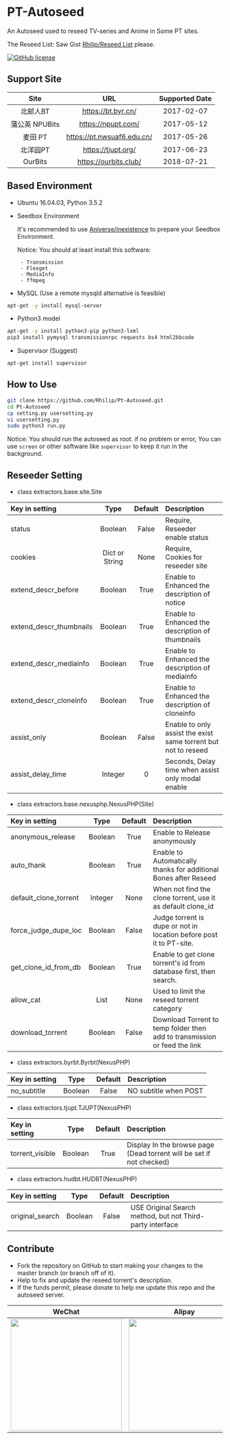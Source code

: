 # PT-Autoseed

An Autoseed used to reseed TV-series and Anime in Some PT sites. 

The Reseed List: Saw Gist [Rhilip/Reseed List](https://gist.github.com/Rhilip/34ad82070d71bb3fa75f293d24101588) please.

[![GitHub license](https://img.shields.io/badge/license-AGPL-blue.svg)](https://raw.githubusercontent.com/Rhilip/Pt-Autoseed/master/LICENSE)

## Support Site

| Site | URL | Supported Date |
|:------------------:|:---:|:---:|
| 北邮人BT | <https://bt.byr.cn/> | 2017-02-07 |
| 蒲公英 NPUBits | <https://npupt.com/> | 2017-05-12 |
| 麦田 PT | <https://pt.nwsuaf6.edu.cn/> | 2017-05-26 |
| 北洋园PT | <https://tjupt.org/> | 2017-06-23 |
| OurBits | <https://ourbits.club/> | 2018-07-21 |

## Based Environment

- Ubuntu 16.04.03, Python 3.5.2

* Seedbox Environment 

    It's recommended to use [Aniverse/inexistence](https://github.com/Aniverse/inexistence)
     to prepare your Seedbox Environment.
    
    Notice:
     You should at least install this software:

       - Transmission
       - Flexget
       - MediaInfo
       - ffmpeg


* MySQL (Use a remote mysqld alternative is feasible)

```sh
apt-get -y install mysql-server
```

* Python3 model

```sh
apt-get -y install python3-pip python3-lxml
pip3 install pymysql transmissionrpc requests bs4 html2bbcode
```

* Supervisor (Suggest)

```sh
apt-get install supervisor
```

## How to Use

```sh
git clone https://github.com/Rhilip/Pt-Autoseed.git
cd Pt-Autoseed
cp setting.py usersetting.py
vi usersetting.py
sudo python3 run.py

```
Notice: You should run the autoseed as root.
if no problem or error, You can use `screen` or other software like `supervisor` to keep it run in the background.

## Reseeder Setting

 - class extractors.base.site.Site

| Key in setting | Type | Default | Description |
|:---|:---:|:---:|:---|
| status | Boolean | False | Require, Reseeder enable status |
| cookies | Dict or String | None | Require, Cookies for reseeder site |
| extend_descr_before | Boolean | True | Enable to Enhanced the description of notice |
| extend_descr_thumbnails | Boolean | True | Enable to Enhanced the description of thumbnails |
| extend_descr_mediainfo | Boolean | True | Enable to Enhanced the description of mediainfo |
| extend_descr_cloneinfo | Boolean | True | Enable to Enhanced the description of cloneinfo |
| assist_only | Boolean | False | Enable to only assist the exist same torrent but not to reseed |
| assist_delay_time | Integer | 0 | Seconds, Delay time when assist only modal enable |

- class extractors.base.nexusphp.NexusPHP(Site)

| Key in setting | Type | Default | Description |
|:---|:---:|:---:|:---|
| anonymous_release | Boolean | True | Enable to Release anonymously |
| auto_thank | Boolean | True | Enable to Automatically thanks for additional Bones after Reseed |
| default_clone_torrent | Integer | None | When not find the clone torrent, use it as default clone_id |
| force_judge_dupe_loc | Boolean | False | Judge torrent is dupe or not in location before post it to PT-site. |
| get_clone_id_from_db | Boolean | True | Enable to get clone torrent's id from database first, then search. |
| allow_cat | List | None | Used to limit the reseed torrent category |
| download_torrent | Boolean | False | Download Torrent to temp folder then add to transmission or feed the link |

- class extractors.byrbt.Byrbt(NexusPHP)

| Key in setting | Type | Default | Description |
|:---|:---:|:---:|:---|
| no_subtitle | Boolean | False | NO subtitle when POST |

- class extractors.tjupt.TJUPT(NexusPHP)

| Key in setting | Type | Default | Description |
|:---|:---:|:---:|:---|
| torrent_visible | Boolean | True | Display In the browse page (Dead torrent will be set if not checked) |

- class extractors.hudbt.HUDBT(NexusPHP)

| Key in setting | Type | Default | Description |
|:---|:---:|:---:|:---|
| original_search | Boolean | False | USE Original Search method, but not Third-party interface |

## Contribute

* Fork the repository on GitHub to start making your changes to the master branch (or branch off of it).
* Help to fix and update the reseed torrent's description.
* If the funds permit, please donate to help me update this repo and the autoseed server.

| WeChat | Alipay | QQ |
|:---:|:---:|:---:|
| <img src="https://blog.rhilip.info/usr/uploads/my/wechat.jpg" width = "260" > | <img src="https://blog.rhilip.info/usr/uploads/my/alipay.jpg" width = "260" > | <img src="https://blog.rhilip.info/usr/uploads/my/qq.jpg" width = "260" > |